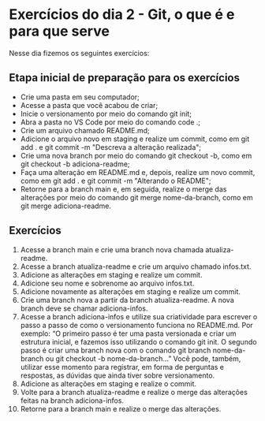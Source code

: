 # Exercícios do dia 2 - Git, o que é e para que serve

Nesse dia fizemos os seguintes exercícios:

## Etapa inicial de preparação para os exercícios

- Crie uma pasta em seu computador;
- Acesse a pasta que você acabou de criar;
- Inicie o versionamento por meio do comando git init;
- Abra a pasta no VS Code por meio do comando code .;
- Crie um arquivo chamado README.md;
- Adicione o arquivo novo em staging e realize um commit, como em git add . e git commit -m "Descreva a alteração realizada";
- Crie uma nova branch por meio do comando git checkout -b, como em git checkout -b adiciona-readme;
- Faça uma alteração em README.md e, depois, realize um novo commit, como em git add . e git commit -m "Alterando o README";
- Retorne para a branch main e, em seguida, realize o merge das alterações por meio do comando git merge nome-da-branch, como em git merge adiciona-readme.

## Exercícios


1. Acesse a branch main e crie uma branch nova chamada atualiza-readme.
2. Acesse a branch atualiza-readme e crie um arquivo chamado infos.txt.
3. Adicione as alterações em staging e realize um commit.
4. Adicione seu nome e sobrenome ao arquivo infos.txt.
5. Adicione novamente as alterações em staging e realize um commit.
6. Crie uma branch nova a partir da branch atualiza-readme. A nova branch deve se chamar adiciona-infos.
7. Acesse a branch adiciona-infos e utilize sua criatividade para escrever o passo a passo de como o versionamento funciona no README.md. Por exemplo: “O primeiro passo é ter uma pasta versionada e criar um estrutura inicial, e fazemos isso utilizando o comando git init. O segundo passo é criar uma branch nova com o comando git branch nome-da-branch ou git checkout -b nome-da-branch…” Você pode, também, utilizar esse momento para registrar, em forma de perguntas e respostas, as dúvidas que ainda tiver sobre versionamento.
8. Adicione as alterações em staging e realize o commit.
9. Volte para a branch atualiza-readme e realize o merge das alterações feitas na branch adiciona-infos.
10. Retorne para a branch main e realize o merge das alterações.